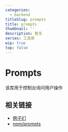 ```yaml
---
categories:
  - backend
titleSlug: prompts
title: prompts
thumbnail: ''
description: 暂无
series: 工具库
wip: true
top: false
---
```

# Prompts

该库用于控制台询问用户操作


## 相关链接
+ [例子们](https://github.com/terkelg/prompts/blob/master/example.js)
+ [npm/prompts](https://www.npmjs.com/package/prompts)
